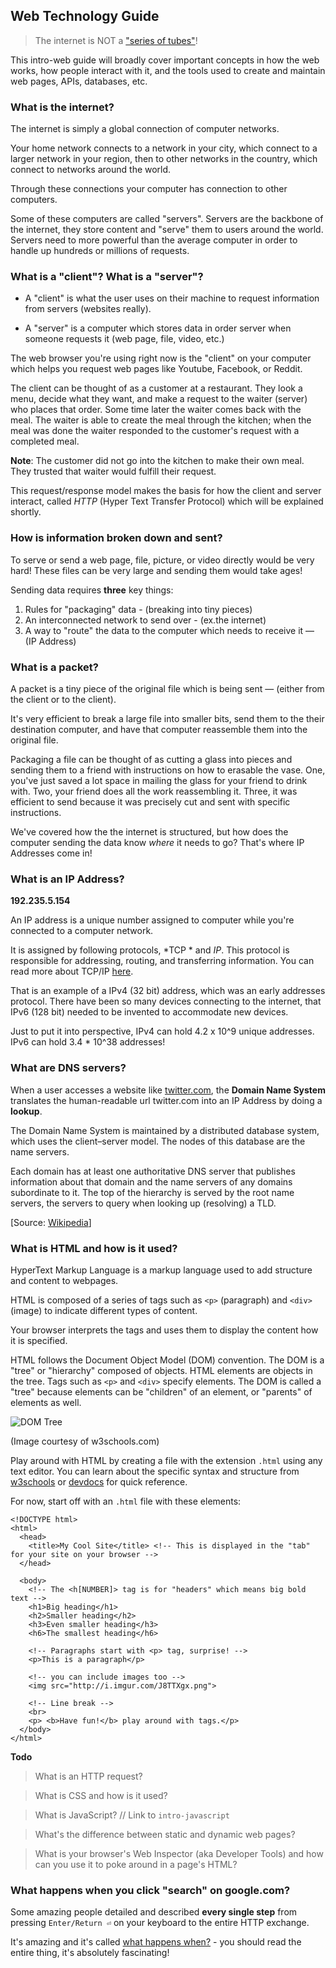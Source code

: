 ## Web Technology Guide

> The internet is NOT a ["series of tubes"](https://www.youtube.com/watch?v=f99PcP0aFNE)! 

This intro-web guide will broadly cover important concepts in how the web works, how people interact with it, and the tools used to create and maintain web pages, APIs, databases, etc.

### What is the internet?

The internet is simply a global connection of computer networks.

Your home network connects to a network in your city, which connect to a larger network in your region, then to other networks in the country, which connect to networks around the world.

Through these connections your computer has connection to other computers. 

Some of these computers are called "servers". Servers are the backbone of the internet, they store content and "serve" them to users around the world. Servers need to more powerful than the average computer in order to handle up hundreds or millions of requests.

### What is a "client"? What is a "server"?

- A "client" is what the user uses on their machine to request information from servers (websites really).

- A "server" is a computer which stores data in order server when someone requests it (web page, file, video, etc.)

The web browser you're using right now is the "client" on your computer which helps you request web pages like Youtube, Facebook, or Reddit.

The client can be thought of as a customer at a restaurant. They look a menu, decide what they want, and make a request to the waiter (server) who places that order. Some time later the waiter comes back with the meal. The waiter is able to create the meal through the kitchen; when the meal was done the waiter responded to the customer's request with a completed meal.

**Note**: The customer did not go into the kitchen to make their own meal. They trusted that waiter would fulfill their request.

This request/response model makes the basis for how the client and server interact, called *HTTP* (Hyper Text Transfer Protocol) which will be explained shortly.

### How is information broken down and sent?

To serve or send a web page, file, picture, or video directly would be very hard! These files can be very large and sending them would take ages!

Sending data requires **three** key things:
  1. Rules for "packaging" data - (breaking into tiny pieces)
  2. An interconnected network to send over - (ex.the internet)
  3. A way to "route" the data to the computer which needs to receive it — (IP Address)

### What is a packet?

A packet is a tiny piece of the original file which is being sent — (either from the client or to the client).

It's very efficient to break a large file into smaller bits, send them to the their destination computer, and have that computer reassemble them into the original file.

Packaging a file can be thought of as cutting a glass into pieces and sending them to a friend with instructions on how to erasable the vase. One, you've just saved a lot space in mailing the glass for your friend to drink with. Two, your friend does all the work reassembling it. Three, it was efficient to send because it was precisely cut and sent with specific instructions.

We've covered how the the internet is structured, but how does the computer sending the data know *where* it needs to go? That's where IP Addresses come in!

### What is an IP Address?

**192.235.5.154**

An IP address is a unique number assigned to computer while you're connected to a computer network.

It is assigned by following protocols, *TCP * and *IP*. This protocol is responsible for addressing, routing, and transferring information. You can read more about TCP/IP [here](http://www.thegeekstuff.com/2011/11/tcp-ip-fundamentals/).

That is an example of a IPv4 (32 bit) address, which was an early addresses protocol. There have been so many devices connecting to the internet, that IPv6 (128 bit) needed to be invented to accommodate new devices.

Just to put it into perspective, IPv4 can hold 4.2 x 10^9 unique addresses. IPv6 can hold 3.4 * 10^38 addresses!

### What are DNS servers?

When a user accesses a website like [twitter.com](https://twitter.com), the **Domain Name System** translates the human-readable url twitter.com into an IP Address by doing a **lookup**.

The Domain Name System is maintained by a distributed database system, which uses the client–server model. The nodes of this database are the name servers. 

Each domain has at least one authoritative DNS server that publishes information about that domain and the name servers of any domains subordinate to it. The top of the hierarchy is served by the root name servers, the servers to query when looking up (resolving) a TLD. 

[Source: [Wikipedia](https://en.wikipedia.org/wiki/Domain_Name_System#Name_servers)]

### What is HTML and how is it used?

HyperText Markup Language is a markup language used to add structure and content to webpages.

HTML is composed of a series of tags such as `<p>` (paragraph) and `<div>` (image) to indicate different types of content.

Your browser interprets the tags and uses them to display the content how it is specified.

HTML follows the Document Object Model (DOM) convention. The DOM is a "tree" or "hierarchy" composed of objects. HTML elements are objects in the tree. Tags such as `<p>` and `<div>` specify elements. The DOM is called a "tree" because elements can be "children" of an element, or "parents" of elements as well.

![DOM Tree](http://www.w3schools.com/js/pic_htmltree.gif)

(Image courtesy of w3schools.com)

Play around with HTML by creating a file with the extension `.html` using any text editor. You can learn about the specific syntax and structure from [w3schools](http://www.w3schools.com/html/) or [devdocs](http://devdocs.io/html/) for quick reference.

For now, start off with an `.html` file with these elements:

```
<!DOCTYPE html>
<html>
  <head> 
    <title>My Cool Site</title> <!-- This is displayed in the "tab" for your site on your browser -->
  </head>

  <body>
    <!-- The <h[NUMBER]> tag is for "headers" which means big bold text -->
    <h1>Big heading</h1> 
    <h2>Smaller heading</h2>
    <h3>Even smaller heading</h3>
    <h6>The smallest heading</h6>
    
    <!-- Paragraphs start with <p> tag, surprise! -->
    <p>This is a paragraph</p>
    
    <!-- you can include images too -->
    <img src="http://i.imgur.com/J8TTXgx.png"> 
    
    <!-- Line break -->
    <br> 
    <p> <b>Have fun!</b> play around with tags.</p>
  </body>
</html>
```

**Todo**
> What is an HTTP request?

> What is CSS and how is it used?

> What is JavaScript? 
> // Link to `intro-javascript`

> What's the difference between static and dynamic web pages?

> What is your browser's Web Inspector (aka Developer Tools) and how can you use it to poke around in a page's HTML?


### What happens when you click "search" on google.com?

Some amazing people detailed and described **every single step** from pressing `Enter/Return ⏎` on your keyboard to the entire HTTP exchange.

It's amazing and it's called [what happens when?](https://github.com/what-happens-when) - you should read the entire thing, it's absolutely fascinating!
